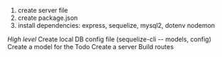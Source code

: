 1. create server file
2. create package.json
3.  install dependencies: express, sequelize, mysql2, dotenv 
      nodemon






*High level*
Create local DB
config file (sequelize-cli -- models, config)
Create a model for the Todo
Create a server
Build routes


